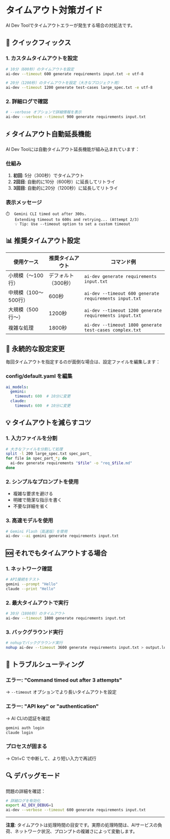 # タイムアウト対策ガイド

AI Dev Toolでタイムアウトエラーが発生する場合の対処法です。

## 🚀 クイックフィックス

### 1. カスタムタイムアウトを設定

```bash
# 10分（600秒）のタイムアウトを設定
ai-dev --timeout 600 generate requirements input.txt -e utf-8

# 20分（1200秒）のタイムアウトを設定（大きなプロジェクト用）
ai-dev --timeout 1200 generate test-cases large_spec.txt -e utf-8
```

### 2. 詳細ログで確認

```bash
# --verbose オプションで詳細情報を表示
ai-dev --verbose --timeout 900 generate requirements input.txt
```

## ⚡ タイムアウト自動延長機能

AI Dev Toolには自動タイムアウト延長機能が組み込まれています：

### 仕組み
1. **初回**: 5分（300秒）でタイムアウト
2. **2回目**: 自動的に10分（600秒）に延長してリトライ
3. **3回目**: 自動的に20分（1200秒）に延長してリトライ

### 表示メッセージ
```
⏱️  Gemini CLI timed out after 300s.
    Extending timeout to 600s and retrying... (Attempt 2/3)
    💡 Tip: Use --timeout option to set a custom timeout
```

## 📊 推奨タイムアウト設定

| 使用ケース | 推奨タイムアウト | コマンド例 |
|-----------|-----------------|------------|
| 小規模（〜100行） | デフォルト（300秒） | `ai-dev generate requirements input.txt` |
| 中規模（100〜500行） | 600秒 | `ai-dev --timeout 600 generate requirements input.txt` |
| 大規模（500行〜） | 1200秒 | `ai-dev --timeout 1200 generate requirements input.txt` |
| 複雑な処理 | 1800秒 | `ai-dev --timeout 1800 generate test-cases complex.txt` |

## 🔧 永続的な設定変更

毎回タイムアウトを指定するのが面倒な場合は、設定ファイルを編集します：

### config/default.yaml を編集

```yaml
ai_models:
  gemini:
    timeout: 600  # 10分に変更
  claude:
    timeout: 600  # 10分に変更
```

## 💡 タイムアウトを減らすコツ

### 1. 入力ファイルを分割
```bash
# 大きなファイルを分割して処理
split -l 200 large_spec.txt spec_part_
for file in spec_part_*; do
  ai-dev generate requirements "$file" -o "req_$file.md"
done
```

### 2. シンプルなプロンプトを使用
- 複雑な要求を避ける
- 明確で簡潔な指示を書く
- 不要な詳細を省く

### 3. 高速モデルを使用
```bash
# Gemini Flash（高速版）を使用
ai-dev --ai gemini generate requirements input.txt
```

## 🆘 それでもタイムアウトする場合

### 1. ネットワーク確認
```bash
# API接続をテスト
gemini --prompt "Hello"
claude --print "Hello"
```

### 2. 最大タイムアウトで実行
```bash
# 30分（1800秒）のタイムアウト
ai-dev --timeout 1800 generate requirements input.txt
```

### 3. バックグラウンド実行
```bash
# nohupでバックグラウンド実行
nohup ai-dev --timeout 3600 generate requirements input.txt > output.log 2>&1 &
```

## 📝 トラブルシューティング

### エラー: "Command timed out after 3 attempts"
→ `--timeout` オプションでより長いタイムアウトを設定

### エラー: "API key" or "authentication"
→ AI CLIの認証を確認
```bash
gemini auth login
claude login
```

### プロセスが固まる
→ Ctrl+C で中断して、より短い入力で再試行

## 🔍 デバッグモード

問題の詳細を確認：
```bash
# 詳細ログを有効化
export AI_DEV_DEBUG=1
ai-dev --verbose --timeout 600 generate requirements input.txt
```

---

**注意**: タイムアウトは処理時間の目安です。実際の処理時間は、AIサービスの負荷、ネットワーク状況、プロンプトの複雑さによって変動します。